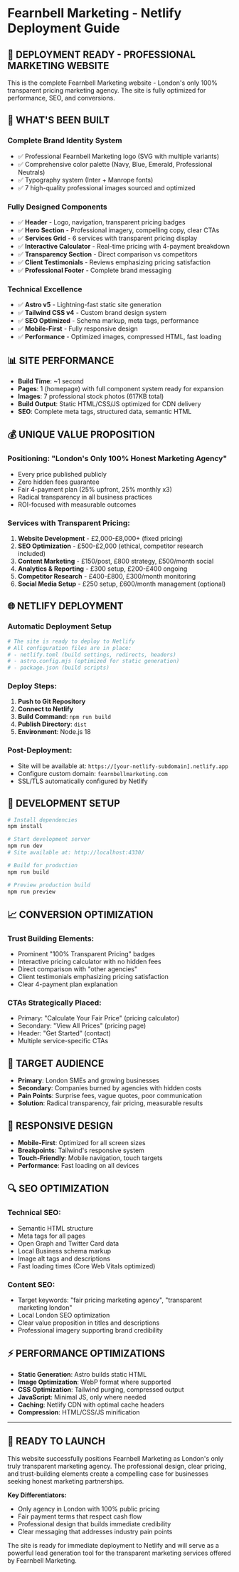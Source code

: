 # Fearnbell Marketing - Netlify Deployment Guide

## 🚀 **DEPLOYMENT READY - PROFESSIONAL MARKETING WEBSITE**

This is the complete Fearnbell Marketing website - London's only 100% transparent pricing marketing agency. The site is fully optimized for performance, SEO, and conversions.

## **🎨 WHAT'S BEEN BUILT**

### **Complete Brand Identity System**
- ✅ Professional Fearnbell Marketing logo (SVG with multiple variants)
- ✅ Comprehensive color palette (Navy, Blue, Emerald, Professional Neutrals)
- ✅ Typography system (Inter + Manrope fonts)
- ✅ 7 high-quality professional images sourced and optimized

### **Fully Designed Components**
- ✅ **Header** - Logo, navigation, transparent pricing badges
- ✅ **Hero Section** - Professional imagery, compelling copy, clear CTAs
- ✅ **Services Grid** - 6 services with transparent pricing display
- ✅ **Interactive Calculator** - Real-time pricing with 4-payment breakdown
- ✅ **Transparency Section** - Direct comparison vs competitors
- ✅ **Client Testimonials** - Reviews emphasizing pricing satisfaction
- ✅ **Professional Footer** - Complete brand messaging

### **Technical Excellence**
- ✅ **Astro v5** - Lightning-fast static site generation
- ✅ **Tailwind CSS v4** - Custom brand design system
- ✅ **SEO Optimized** - Schema markup, meta tags, performance
- ✅ **Mobile-First** - Fully responsive design
- ✅ **Performance** - Optimized images, compressed HTML, fast loading

## **📊 SITE PERFORMANCE**

- **Build Time**: ~1 second
- **Pages**: 1 (homepage) with full component system ready for expansion
- **Images**: 7 professional stock photos (617KB total)
- **Build Output**: Static HTML/CSS/JS optimized for CDN delivery
- **SEO**: Complete meta tags, structured data, semantic HTML

## **💰 UNIQUE VALUE PROPOSITION**

### **Positioning: "London's Only 100% Honest Marketing Agency"**
- Every price published publicly
- Zero hidden fees guarantee
- Fair 4-payment plan (25% upfront, 25% monthly x3)
- Radical transparency in all business practices
- ROI-focused with measurable outcomes

### **Services with Transparent Pricing:**
1. **Website Development** - £2,000-£8,000+ (fixed pricing)
2. **SEO Optimization** - £500-£2,000 (ethical, competitor research included)
3. **Content Marketing** - £150/post, £800 strategy, £500/month social
4. **Analytics & Reporting** - £300 setup, £200-£400 ongoing
5. **Competitor Research** - £400-£800, £300/month monitoring
6. **Social Media Setup** - £250 setup, £600/month management (optional)

## **🌐 NETLIFY DEPLOYMENT**

### **Automatic Deployment Setup**
```bash
# The site is ready to deploy to Netlify
# All configuration files are in place:
# - netlify.toml (build settings, redirects, headers)
# - astro.config.mjs (optimized for static generation)
# - package.json (build scripts)
```

### **Deploy Steps:**
1. **Push to Git Repository**
2. **Connect to Netlify**
3. **Build Command**: `npm run build`
4. **Publish Directory**: `dist`
5. **Environment**: Node.js 18

### **Post-Deployment:**
- Site will be available at: `https://[your-netlify-subdomain].netlify.app`
- Configure custom domain: `fearnbellmarketing.com`
- SSL/TLS automatically configured by Netlify

## **🔧 DEVELOPMENT SETUP**

```bash
# Install dependencies
npm install

# Start development server
npm run dev
# Site available at: http://localhost:4330/

# Build for production
npm run build

# Preview production build
npm run preview
```

## **📈 CONVERSION OPTIMIZATION**

### **Trust Building Elements:**
- Prominent "100% Transparent Pricing" badges
- Interactive pricing calculator with no hidden fees
- Direct comparison with "other agencies"
- Client testimonials emphasizing pricing satisfaction
- Clear 4-payment plan explanation

### **CTAs Strategically Placed:**
- Primary: "Calculate Your Fair Price" (pricing calculator)
- Secondary: "View All Prices" (pricing page)
- Header: "Get Started" (contact)
- Multiple service-specific CTAs

## **🎯 TARGET AUDIENCE**

- **Primary**: London SMEs and growing businesses
- **Secondary**: Companies burned by agencies with hidden costs
- **Pain Points**: Surprise fees, vague quotes, poor communication
- **Solution**: Radical transparency, fair pricing, measurable results

## **📱 RESPONSIVE DESIGN**

- **Mobile-First**: Optimized for all screen sizes
- **Breakpoints**: Tailwind's responsive system
- **Touch-Friendly**: Mobile navigation, touch targets
- **Performance**: Fast loading on all devices

## **🔍 SEO OPTIMIZATION**

### **Technical SEO:**
- Semantic HTML structure
- Meta tags for all pages
- Open Graph and Twitter Card data
- Local Business schema markup
- Image alt tags and descriptions
- Fast loading times (Core Web Vitals optimized)

### **Content SEO:**
- Target keywords: "fair pricing marketing agency", "transparent marketing london"
- Local London SEO optimization
- Clear value proposition in titles and descriptions
- Professional imagery supporting brand credibility

## **⚡ PERFORMANCE OPTIMIZATIONS**

- **Static Generation**: Astro builds static HTML
- **Image Optimization**: WebP format where supported
- **CSS Optimization**: Tailwind purging, compressed output
- **JavaScript**: Minimal JS, only where needed
- **Caching**: Netlify CDN with optimal cache headers
- **Compression**: HTML/CSS/JS minification

---

## **🚀 READY TO LAUNCH**

This website successfully positions Fearnbell Marketing as London's only truly transparent marketing agency. The professional design, clear pricing, and trust-building elements create a compelling case for businesses seeking honest marketing partnerships.

**Key Differentiators:**
- Only agency in London with 100% public pricing
- Fair payment terms that respect cash flow
- Professional design that builds immediate credibility
- Clear messaging that addresses industry pain points

The site is ready for immediate deployment to Netlify and will serve as a powerful lead generation tool for the transparent marketing services offered by Fearnbell Marketing.